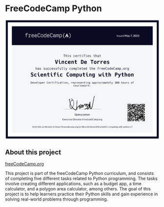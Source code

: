 # FreeCodeCamp Python
![certificate](fcc-pythonn-cert.png)

## About this project

[freeCodeCamp.org](https://www.freecodecamp.org/certification/devinci01/scientific-computing-with-python-v7)

This project is part of the freeCodeCamp Python curriculum, and consists of completing five different tasks related to Python programming. The tasks involve creating different applications, such as a budget app, a time calculator, and a polygon area calculator, among others. The goal of this project is to help learners practice their Python skills and gain experience in solving real-world problems through programming.